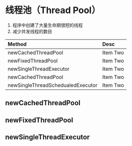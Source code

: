 # 线程池（Thread Pool）
1. 程序中创建了大量生命期很短的线程
2. 减少并发线程的数目

|   Method       |      Desc      |
| :------------- | :------------- |
| newCachedThreadPool    | Item Two       |
| newFixedThreadPool    | Item Two       |
| newSingleThreadExecutor    | Item Two       |
| newCachedThreadPool    | Item Two       |
| newSingleThreadSchedualedExecutor   | Item Two|

## newCachedThreadPool

## newFixedThreadPool

## newSingleThreadExecutor
